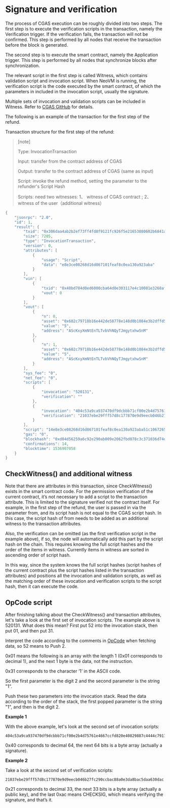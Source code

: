 # Signature and verification

The process of CGAS execution can be roughly divided into two steps. The first step is to execute the verification scripts in the transaction, namely the Verification trigger. If the verification fails, the transaction will not be confirmed. This step is performed by all nodes that receive the transaction before the block is generated.

The second step is to execute the smart contract, namely the Application trigger. This step is performed by all nodes that synchronize blocks after synchronization.

The relevant script in the first step is called Witness, which contains validation script and invocation script. When NeoVM is running, the verification script is the code executed by the smart contract, of which the parameters in included in the invocation script, usually the signature.

Multiple sets of invocation and validation scripts can be included in Witness. Refer to [CGAS GitHub](https://github.com/neo-ngd/CGAS-Contract) for details.

The following is an example of the transaction for the first step of the refund.

Transaction structure for the first step of the refund:

> [note]
>
> Type: InvocationTransaction
>
> Input: transfer from the contract address of CGAS
>
> Output: transfer to the contract address of CGAS (same as input)
>
> Script: invoke the refund method, setting the parameter to the refunder's Script Hash
>
> Scripts: need two witnesses: 1、 witness of CGAS contract ; 2、witness of the user（additional witness）

```c#
{
    "jsonrpc": "2.0",
    "id": 1,
    "result": {
        "txid": "0x306daa4ab2b2ef73ff4fd8f9121fc926f5e21653080602b6841ad3f17f80777c",
        "size": 7205,
        "type": "InvocationTransaction",
        "version": 0,
        "attributes": [
            {
                "usage": "Script",
                "data": "e8e3ce08268d16d867101feaf8c0ea130a923aba"
            }
        ],
        "vin": [
            {
                "txid": "0x48bd784d0ed6000cba64d0e303117e4c10081e3268afcf3b07e8b353a7594772",
                "vout": 0
            }
        ],
        "vout": [
            {
                "n": 0,
                "asset": "0x602c79718b16e442de58778e148d0b1084e3b2dffd5de6b7b16cee7969282de7",
                "value": "5",
                "address": "AScKxyXmNtEnTLTvbVhNQyTJmgytxhwSnM"
            },
            {
                "n": 1,
                "asset": "0x602c79718b16e442de58778e148d0b1084e3b2dffd5de6b7b16cee7969282de7",
                "value": "5",
                "address": "AScKxyXmNtEnTLTvbVhNQyTJmgytxhwSnM"
            }
        ],
        "sys_fee": "0",
        "net_fee": "0",
        "scripts": [
            {
                "invocation": "520131",
                "verification": ""
            },
            {
                "invocation": "404c53a9ca937470df9dcbbb71cf00e2b4d75761e4667ccfd820e40829887c4444c7911ed509e564b2bac30e41c92c43f7df2dd2a25ea1c8e2bc10aec3d3208251",
                "verification": "21037ebe29fff57d8c177870e9d9eecb046b27fc290ccbac88a0e3da8bac5daa630dac"
            }
        ],
        "script": "14e8e3ce08268d16d867101feaf8c0ea130a923aba51c106726566756e646776db3192722022eb7841038246dc8fa636dcf274f1",
        "gas": "0",
        "blockhash": "0xd04d56259a6c92e290ab009e2062fbd078c3c371036d74dd745b379a4d55a899",
        "confirmations": 14,
        "blocktime": 1536907058
    }
}
```

## CheckWitness() and additional witness

Note that there are attributes in this transaction, since CheckWitness() exists in the smart contract code. For the permission verification of the current contract, it’s not necessary to add a script to the transaction attribute. This is limited to the signature verified not the contract itself. For example, in the first step of the refund, the user is passed in via the parameter from, and its script hash is not equal to the CGAS script hash. In this case, the script hash of from needs to be added as an additional witness to the transaction attributes.

Also, the verification can be omitted (as the first verification script in the example above), if so, the node will automatically add this part by the script hash on the chain. This requires knowing the full script hashes and the order of the items in witness. Currently items in witness are sorted in ascending order of script hash.

In this way, since the system knows the full script hashes (script hashes of the current contract plus the script hashes listed in the transaction attributes) and positions all the invocation and validation scripts, as well as the matching order of these invocation and verification scripts to the script hash, then it can execute the code.

## OpCode script

After finishing talking about the CheckWitness() and transaction attributes, let's take a look at the first set of invocation scripts. The example above is 520131. What does this mean? First put 52 into the invocation stack, then put 01, and then put 31.

Interpret the code according to the comments in [OpCode](https://github.com/neo-project/neo-vm/blob/master/src/neo-vm/OpCode.cs) when fetching data, so 52 means to Push 2.

0x01 means the following is an array with the length 1 (0x01 corresponds to decimal 1), and the next 1 byte is the data, not the instruction.

0x31 corresponds to the character ‘1’ in the ASCII code.

So the first parameter is the digit 2 and the second parameter is the string "1".

Push these two parameters into the invocation stack. Read the data according to the order of the stack, the first popped parameter is the string "1", and then is the digit 2.

**Example 1**

With the above example, let's look at the second set of invocation scripts:

```
404c53a9ca937470df9dcbbb71cf00e2b4d75761e4667ccfd820e40829887c4444c7911ed509e564b2bac30e41c92c43f7df2dd2a25ea1c8e2bc10aec3d3208251
```

0x40 corresponds to decimal 64, the next 64 bits is a byte array (actually a signature).

**Example 2**

Take a look at the second set of verification scripts:

```
21037ebe29fff57d8c177870e9d9eecb046b27fc290ccbac88a0e3da8bac5daa630dac
```

0x21 corresponds to decimal 33, the next 33 bits is a byte array (actually a public key), and the last 0xac means CHECKSIG, which means verifying the signature, and that’s it.